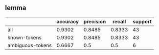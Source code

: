 
## lemma

|                  | accuracy | precision | recall | support |
|------------------|----------|-----------|--------|---------|
| all              | 0.9302   | 0.8485    | 0.8333 | 43      |
| known-tokens     | 0.9302   | 0.8485    | 0.8333 | 43      |
| ambiguous-tokens | 0.6667   | 0.5       | 0.5    | 6       |

